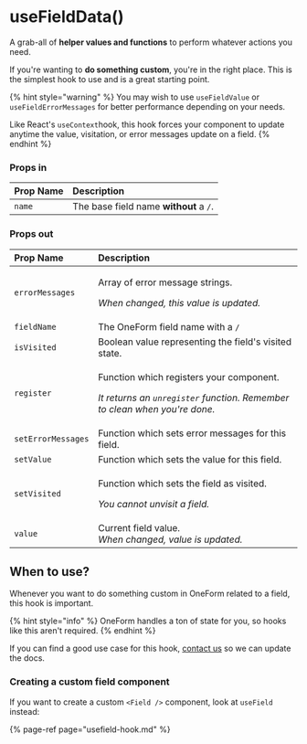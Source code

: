# useFieldData\(\)

A grab-all of **helper values and functions** to perform whatever actions you need.

If you're wanting to **do something custom**, you're in the right place. This is the simplest hook to use and is a great starting point.

{% hint style="warning" %}
You may wish to use `useFieldValue` or `useFieldErrorMessages` for better performance depending on your needs.

Like React's `useContext`hook, this hook forces your component to update anytime the value, visitation, or error messages update on a field.
{% endhint %}

### Props in

| Prop Name | Description |
| :--- | :--- |
| `name` | The base field name **without** a `/`. |

### Props out

<table>
  <thead>
    <tr>
      <th style="text-align:left">Prop Name</th>
      <th style="text-align:left">Description</th>
    </tr>
  </thead>
  <tbody>
    <tr>
      <td style="text-align:left"><code>errorMessages</code>
      </td>
      <td style="text-align:left">
        <p>Array of error message strings.</p>
        <p><em>When changed, this value is updated.</em>
        </p>
      </td>
    </tr>
    <tr>
      <td style="text-align:left"><code>fieldName</code>
      </td>
      <td style="text-align:left">The OneForm field name with a <code>/</code>
      </td>
    </tr>
    <tr>
      <td style="text-align:left"><code>isVisited</code>
      </td>
      <td style="text-align:left">Boolean value representing the field&apos;s visited state.</td>
    </tr>
    <tr>
      <td style="text-align:left"><code>register</code>
      </td>
      <td style="text-align:left">
        <p>Function which registers your component.</p>
        <p><em>It returns an <code>unregister</code> function. Remember to clean when you&apos;re done.</em>
        </p>
      </td>
    </tr>
    <tr>
      <td style="text-align:left"><code>setErrorMessages</code>
      </td>
      <td style="text-align:left">Function which sets error messages for this field.</td>
    </tr>
    <tr>
      <td style="text-align:left"><code>setValue</code>
      </td>
      <td style="text-align:left">Function which sets the value for this field.</td>
    </tr>
    <tr>
      <td style="text-align:left"><code>setVisited</code>
      </td>
      <td style="text-align:left">
        <p>Function which sets the field as visited.</p>
        <p><em>You cannot unvisit a field.</em>
        </p>
      </td>
    </tr>
    <tr>
      <td style="text-align:left"><code>value</code>
      </td>
      <td style="text-align:left">Current field value.
        <br /><em>When changed, value is updated.</em>
      </td>
    </tr>
  </tbody>
</table>

## When to use?

Whenever you want to do something custom in OneForm related to a field, this hook is important.

{% hint style="info" %}
OneForm handles a ton of state for you, so hooks like this aren't required.
{% endhint %}

If you can find a good use case for this hook, [contact us](../getting-started/support.md) so we can update the docs.

### Creating a custom field component

If you want to create a custom `<Field />` component, look at `useField` instead:

{% page-ref page="usefield-hook.md" %}

